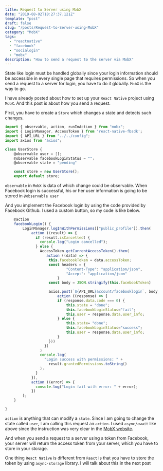 ```yaml
---
title: Request to Server using MobX
date: "2019-08-02T18:27:37.121Z"
template: "post"
draft: false
slug: "/posts/Request-to-Server-using-MobX"
category: "MobX"
tags:
  - "reactnative"
  - "facebook"
  - "socialogin"
  - "mobx"
description: "How to send a request to the server via MobX"
---
```


State like login must be handled globally since your login information should be accessible in every single page that requires permissions. So when you send a request to a server for login, you have to do it globally. `MobX` is the way to go.

I have already posted about how to set up your `React Native` project using `MobX`. And this post is about how you send a request.

First, you have to create a `Store` which changes a state and detects such changes.

```typescript
import { observable, action, runInAction } from "mobx";
import { LoginManager, AccessToken } from 'react-native-fbsdk';
import { API_URL } from "../../config";
import axios from "axios";

class UserStore {
    @observable user = [];
    @observable facebookLoginStatus = "";
    @observable state = "pending"

    const store = new UserStore();
    export default store;

```

`observable` in `MobX` is data of which change could be observable. When Facebook login is successful, his or her user information is going to be stored in `@observable user`

And you implement the Facebook login by using the code provided by Facebook Github. I used a custom button, so my code is like below.

```typescript
    @action
    facebookLogin() {
        LoginManager.logInWithPermissions(["public_profile"]).then(
            action ((result) => {
              if (result.isCancelled) {
                console.log("Login cancelled");
              } else {
                AccessToken.getCurrentAccessToken().then(
                   action ((data) => {
                    this.facebookToken = data.accessToken;
                    const headers = {
                            "Content-Type": "application/json",
                            "Accept": "application/json"
                        }
                    const body = JSON.stringify(this.facebookToken)

                    axios.post(`${API_URL}account/facebooklogin`, body, { headers }). then(
                        action ((response) => {
                        if (response.data.code === 0) {
                            this.state = "done";
                            this.facebookLoginStatus="fail";
                            this.user = response.data.user_info;
                        } else {
                            this.state= "done";
                            this.facebookLoginStatus="success";
                            this.user = response.data.user_info;
                        }
                    }))
                  })
                )
                console.log(
                  "Login success with permissions: " +
                    result.grantedPermissions.toString()
                );
              }
            }),
            action ((error) => {
              console.log("Login fail with error: " + error);
            })
        );
    }

}
```

`action` is anything that can modify a `state`. Since I am going to change the state called `user`, I am calling this request an `action`. I used `async/await` like above since the instruction was very clear in the [MobX website](https://mobx.js.org/best/actions.html).

And when you send a request to a server using a token from Facebook, your server will return the access token from your server, which you have to store in your storage.

One thing `React Native` is different from `React` is that you have to store the token by using `async-storage` library. I will talk about this in the next post
